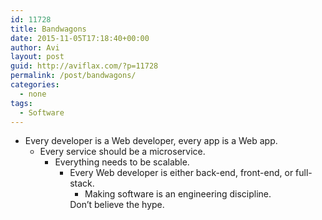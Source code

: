 ```yaml
---
id: 11728
title: Bandwagons
date: 2015-11-05T17:18:40+00:00
author: Avi
layout: post
guid: http://aviflax.com/?p=11728
permalink: /post/bandwagons/
categories:
  - none
tags:
  - Software
---
```

  * Every developer is a Web developer, every app is a Web app. 
      * Every service should be a microservice. 
          * Everything needs to be scalable. 
              * Every Web developer is either back-end, front-end, or full-stack. 
                  * Making software is an engineering discipline. </ul> 
                    Don’t believe the hype.